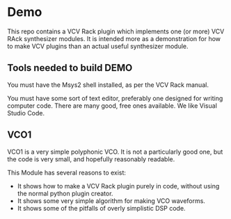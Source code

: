 # Demo

This repo contains a VCV Rack plugin which implements one (or more) VCV RAck synthesizer modules. It is intended more as a demonstration for how to make VCV plugins than an actual useful synthesizer module.

## Tools needed to build DEMO

You must have the Msys2 shell installed, as per the VCV Rack manual.

You must have some sort of text editor, preferably one designed for writing computer code. There are many good, free ones available. We like Visual Studio Code.

## VCO1

VCO1 is a very simple polyphonic VCO. It is not a particularly good one, but the code is very small, and hopefully reasonably readable.

This Module has several reasons to exist:

* It shows how to make a VCV Rack plugin purely in code, without using the normal python plugin creator.
* It shows some very simple algorithm for making VCO waveforms.
* It shows some of the pitfalls of overly simplistic DSP code.
